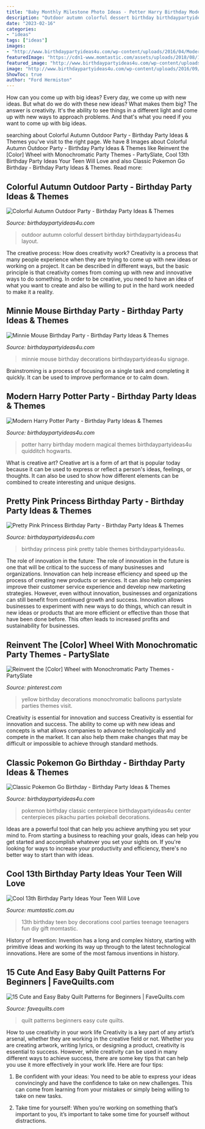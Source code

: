 ```yaml
---
title: "Baby Monthly Milestone Photo Ideas - Potter Harry Birthday Modern Magical Themes Birthdaypartyideas4u Quidditch Hogwarts"
description: "Outdoor autumn colorful dessert birthday birthdaypartyideas4u layout"
date: "2023-02-16"
categories:
- "ideas"
tags: ["ideas"]
images:
- "http://www.birthdaypartyideas4u.com/wp-content/uploads/2016/04/Modern-Harry-Potter-Party-Hogwarts-Quidditch-Party-Ideas-550x785.jpg"
featuredImage: "https://cdn1-www.momtastic.com/assets/uploads/2018/08/13th-birthday-648x486.jpg"
featured_image: "http://www.birthdaypartyideas4u.com/wp-content/uploads/2016/08/pretty-pink-princess-birthday-party-food-table.jpg"
image: "http://www.birthdaypartyideas4u.com/wp-content/uploads/2016/09/Colorful-Autumn-Outdoor-Party-Dessert-Layout-600x899.jpg"
ShowToc: true
author: "Ford Hermiston"
---
```



How can you come up with big ideas?
Every day, we come up with new ideas. But what do we do with these new ideas? What makes them big? The answer is creativity. It's the ability to see things in a different light and come up with new ways to approach problems. And that's what you need if you want to come up with big ideas.

	

		
searching about Colorful Autumn Outdoor Party - Birthday Party Ideas &amp; Themes you've visit to the right page. We have 8 Images about Colorful Autumn Outdoor Party - Birthday Party Ideas &amp; Themes like Reinvent the [Color] Wheel with Monochromatic Party Themes - PartySlate, Cool 13th Birthday Party Ideas Your Teen Will Love and also Classic Pokemon Go Birthday - Birthday Party Ideas &amp; Themes. Read more:
		
    
## Colorful Autumn Outdoor Party - Birthday Party Ideas &amp; Themes

<img loading=lazy src="http://www.birthdaypartyideas4u.com/wp-content/uploads/2016/09/Colorful-Autumn-Outdoor-Party-Dessert-Layout-600x899.jpg" onerror="this.onerror=null;this.src='https://tse2.mm.bing.net/th?id=OIP.1XKJyZsGTQfX63wIo8b5UQHaLG&amp;pid=15.1';" alt="Colorful Autumn Outdoor Party - Birthday Party Ideas &amp; Themes">

_Source: birthdaypartyideas4u.com_

>outdoor autumn colorful dessert birthday birthdaypartyideas4u layout. 

	

The creative process: How does creativity work?
Creativity is a process that many people experience when they are trying to come up with new ideas or working on a project. It can be described in different ways, but the basic principle is that creativity comes from coming up with new and innovative ways to do something. In order to be creative, you need to have an idea of what you want to create and also be willing to put in the hard work needed to make it a reality.

    
## Minnie Mouse Birthday Party - Birthday Party Ideas &amp; Themes

<img loading=lazy src="http://www.birthdaypartyideas4u.com/wp-content/uploads/2015/07/Minnie-Mouse-Birthday-Party-signage-and-decorations-550x824.jpg" onerror="this.onerror=null;this.src='https://tse4.mm.bing.net/th?id=OIP.WiTS0jzZ9e5f_-naRBuiTAHaLG&amp;pid=15.1';" alt="Minnie Mouse Birthday Party - Birthday Party Ideas &amp; Themes">

_Source: birthdaypartyideas4u.com_

>minnie mouse birthday decorations birthdaypartyideas4u signage. 

	

Brainstroming is a process of focusing on a single task and completing it quickly. It can be used to improve performance or to calm down.

    
## Modern Harry Potter Party - Birthday Party Ideas &amp; Themes

<img loading=lazy src="http://www.birthdaypartyideas4u.com/wp-content/uploads/2016/04/Modern-Harry-Potter-Party-Hogwarts-Quidditch-Party-Ideas-550x785.jpg" onerror="this.onerror=null;this.src='https://tse2.mm.bing.net/th?id=OIP.yEG2Jny7Kd7CrQmdBlmTCQHaKk&amp;pid=15.1';" alt="Modern Harry Potter Party - Birthday Party Ideas &amp; Themes">

_Source: birthdaypartyideas4u.com_

>potter harry birthday modern magical themes birthdaypartyideas4u quidditch hogwarts. 

	

What is creative art?
Creative art is a form of art that is popular today because it can be used to express or reflect a person's ideas, feelings, or thoughts. It can also be used to show how different elements can be combined to create interesting and unique designs.

    
## Pretty Pink Princess Birthday Party - Birthday Party Ideas &amp; Themes

<img loading=lazy src="http://www.birthdaypartyideas4u.com/wp-content/uploads/2016/08/pretty-pink-princess-birthday-party-food-table.jpg" onerror="this.onerror=null;this.src='https://tse4.mm.bing.net/th?id=OIP.rtmMgJln7uL6dEHs9CIWQQHaMP&amp;pid=15.1';" alt="Pretty Pink Princess Birthday Party - Birthday Party Ideas &amp; Themes">

_Source: birthdaypartyideas4u.com_

>birthday princess pink pretty table themes birthdaypartyideas4u. 

	

The role of innovation in the future:
The role of innovation in the future is one that will be critical to the success of many businesses and organizations. Innovation can help increase efficiency and speed up the process of creating new products or services. It can also help companies improve their customer service experience and develop new marketing strategies.
However, even without innovation, businesses and organizations can still benefit from continued growth and success. Innovation allows businesses to experiment with new ways to do things, which can result in new ideas or products that are more efficient or effective than those that have been done before. This often leads to increased profits and sustainability for businesses.

    
## Reinvent The [Color] Wheel With Monochromatic Party Themes - PartySlate

<img loading=lazy src="https://i.pinimg.com/736x/f6/86/8f/f6868fb7ade42ecb42d8b87cd1e29f0c.jpg" onerror="this.onerror=null;this.src='https://tse2.mm.bing.net/th?id=OIP.qVxWZQM9ox1-4JZU88o4rwHaLH&amp;pid=15.1';" alt="Reinvent the [Color] Wheel with Monochromatic Party Themes - PartySlate">

_Source: pinterest.com_

>yellow birthday decorations monochromatic balloons partyslate parties themes visit. 

	

Creativity is essential for innovation and success
Creativity is essential for innovation and success. The ability to come up with new ideas and concepts is what allows companies to advance technologically and compete in the market. It can also help them make changes that may be difficult or impossible to achieve through standard methods.

    
## Classic Pokemon Go Birthday - Birthday Party Ideas &amp; Themes

<img loading=lazy src="http://www.birthdaypartyideas4u.com/wp-content/uploads/2017/06/Classic-Pokemon-Go-Birthday-Pokeball-Centerpiece-600x800.jpg" onerror="this.onerror=null;this.src='https://tse3.mm.bing.net/th?id=OIP.tKidGb4K_rbp1TokIg_TaQHaJ4&amp;pid=15.1';" alt="Classic Pokemon Go Birthday - Birthday Party Ideas &amp; Themes">

_Source: birthdaypartyideas4u.com_

>pokemon birthday classic centerpiece birthdaypartyideas4u center centerpieces pikachu parties pokeball decorations. 

	

Ideas are a powerful tool that can help you achieve anything you set your mind to. From starting a business to reaching your goals, ideas can help you get started and accomplish whatever you set your sights on. If you're looking for ways to increase your productivity and efficiency, there's no better way to start than with ideas.

    
## Cool 13th Birthday Party Ideas Your Teen Will Love

<img loading=lazy src="https://cdn1-www.momtastic.com/assets/uploads/2018/08/13th-birthday-648x486.jpg" onerror="this.onerror=null;this.src='https://tse2.mm.bing.net/th?id=OIP._Kh-02y58w0uldyAfVD5RgHaFj&amp;pid=15.1';" alt="Cool 13th Birthday Party Ideas Your Teen Will Love">

_Source: mumtastic.com.au_

>13th birthday teen boy decorations cool parties teenage teenagers fun diy gift momtastic. 

	

History of Invention:
Invention has a long and complex history, starting with primitive ideas and working its way up through to the latest technological innovations. Here are some of the most famous inventions in history.

    
## 15 Cute And Easy Baby Quilt Patterns For Beginners | FaveQuilts.com

<img loading=lazy src="https://irepo.primecp.com/2017/12/357145/Cute-and-Easy-Baby-Quilt-Patterns-for-Beginners-pin_ExtraLarge800_ID-2550288.png?v=2550288" onerror="this.onerror=null;this.src='https://tse2.mm.bing.net/th?id=OIP.gLiaI3HmIzP30mxuSx6LKgHaLG&amp;pid=15.1';" alt="15 Cute and Easy Baby Quilt Patterns for Beginners | FaveQuilts.com">

_Source: favequilts.com_

>quilt patterns beginners easy cute quilts. 

	

How to use creativity in your work life
Creativity is a key part of any artist’s arsenal, whether they are working in the creative field or not. Whether you are creating artwork, writing lyrics, or designing a product, creativity is essential to success. However, while creativity can be used in many different ways to achieve success, there are some key tips that can help you use it more effectively in your work life. Here are four tips:
1. Be confident with your ideas: You need to be able to express your ideas convincingly and have the confidence to take on new challenges. This can come from learning from your mistakes or simply being willing to take on new tasks.

2. Take time for yourself: When you’re working on something that’s important to you, it’s important to take some time for yourself without distractions.


